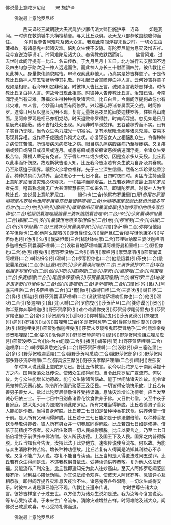   佛说最上意陀罗尼经
　　宋 施护译




　　佛说最上意陀罗尼经

　　　　西天译经三藏朝散大夫试鸿胪少卿传法大师臣施护奉　诏译
　　如是我闻。一时佛在救鸽城牛头栴檀精舍。与大比丘众俱。及天龙八部恭敬围绕瞻仰而住。
　　尔时世尊告阿难陀及诸大众言。我观此南阎浮提末世之时。一切众生由薄福故。有诸恶鬼神起诸灾难。恼乱众生使不安隐。有陀罗尼能为息灭及增吉祥。我今宣说汝等谛听。时阿难陀及诸大众。奉佛教敕默然而听。
　　佛言阿难。过去世时此阎浮提有一比丘。名曰传教。于九月黑月十五日。北方游行去支那国不远及四由旬忽于路次见一神人远远而住。而此神人身长三十肘面圆四肘。彼传教比丘见此神人。身量恢伟颜貌熙怡。审谛观察此非他人。乃真实是妙吉祥童子。于是传教比丘诣神人前五轮著地伸其礼敬。作礼起已合掌瞻仰白神人言。云何妙吉祥童子现如是相耶。我今审知定非他圣。时彼神人告比丘言。诚如汝言我妙吉祥也。时传教比丘复白神人言。何故今日现此相耶。时彼神人告传教比丘言。汝知已否。今南阎浮提当有灾难。薄福众生得种种病受诸苦恼。比丘白言。今南阎浮提何故忽尔有此灾难。神人言。今妙高山南面有阿修罗。兴起恶心将诸眷属索天交战。时阿修罗。遮障日月及以星辰光明不现。复有无量极恶夜叉乾闼婆迦楼罗等。住妙高山南面。见阿修罗现是相已亦相党助。时天退败修罗得胜。时南阎浮提。忽见如是日月星辰光明隐蔽。诸不吉相处处出现。风雨非时旱涝兢作。五谷苗稼秀而不实。设有子实食乃无味。当令众生色力威光一切减劣。复有地居毗舍阇等诸恶鬼类。变易本形现其异相。或作师子虎狼或作狗犬之状。亦复现彼女人之相恼乱众生。令得种种之病使其苦恼。所谓瘿病风病痰吐之病。眼目病头痛病腹痛病乃至痔瘘病。又复疟病或频日或隔日或须臾或连月。或患疮癣或患疥癞诸恶疾病遍阎浮提。令诸众生受极苦恼。薄福人辈无有免者。至于耆年中年或少或幼。因是疫沴多从夭殁。比丘我以此事而怀伤愍。故现斯状告语人知。比丘我今告汝若有众生欲为自身及其眷属。乃至聚落迨于国界。禳殄灾沴增益福祥。先于三宝深生信重。然备名华珍果烧香涂香。种种供具而为供养。当须志心于一七日不食。日四时夜四时。勇猛专注持诵最上意陀罗尼而彼灾难必获殄灭。一切福祥而能增益。比丘若欲持诵彼最上意陀罗尼者先须。稽首称念南无广大甚深智慧振吼王如来名已。即诵陀罗尼。时彼神人为传教比丘。宣说最上意陀罗尼曰。
　　怛你也(二合)他尾布罗誐里[口*爾]帝尾布罗湿嚩哩尾布罗喻你世阿罗誐帝莎贺曩谟萨哩嚩(二合)你嚩啰抳尾瑟剑比拏怛他誐多写怛你也(二合)他(引)呬(引)摩呬(引)摩贺摩呬莎贺曩谟虞拏(引)迦啰写怛他誐多写怛你也(二合)他誐誐曩迦哩誐誐曩三婆吠誐誐曩吉哩帝(二合)帝(引)莎贺曩谟啰怛曩(二合)娜誐(二合)多(引)曩谟怛他誐多写怛你也(二合)他(引)啰怛努(二合引)讷誐(二合)帝(引)啰怛曩(二合)三婆吠莎贺曩谟摩贺(引)阿[口*爾]多萨嚩(二合)弥你怛他誐多写怛你也(二合)他阿么摩呬(引)莎贺曩谟么(引)曩萨旦(二合)婆写怛他誐多(引)写怛你也(引)他(引)么(引)曩娑怛鑁(三合)秫驮钵纳摩(二合)莎哩钵纳摩三婆吠迦哩呬多迦哩曳莎贺曩谟萨哩嚩(二合)没驮冒地萨埵喃曩谟阿哩野曼祖室哩(二合)野怛你也(二合)他(引)惹曳(引)惹野罗没地(二合引)呬(引)摩呬(引)摩贺摩呬(引)莎贺曩谟阿哩野(二合)嚩路枳帝(引)湿嚩(二合)啰写怛你也(二合)他誐誐曩(引)茶曳(二合)誐誐曩尾讫阑(二合)多[目*壹]呬弥(引)莎贺曩谟阿哩野(二合)三满多婆捺啰(二合)写怛他誐多写怛你也(二合)他(引)呬(引)婆捺哩(二合引)摩贺(引)婆捺哩(二合引)阿蜜哩(二合)多婆捺哩(二合引)尾誐多啰惹细(引)莎贺曩谟阿哩野(二合)嚩日啰(二合)地波多曳多野(引)怛你也(二合)他(引)吉哩帝(二合)多萨哩嚩(二合)[口*爾]你(引)鼻(入)阿底吉哩帝(二合)多萨哩嚩(二合)[口*爾]你(引)鼻嚩日啰(二合)三婆吠(引)嚩日啰(二合)鼻(引)那迦(引)野莎贺曩谟萨哩嚩(二合)没驮冒地萨埵喃怛你也(二合)他(引)湿吠(二合引)多迦哩(引)鼻(引)入嚩(二合)罗你曳(引)莎贺萨旦(二合)婆你谟(引)贺(引)你半惹你奔拏哩迦(引)野莎贺摩贺(引)难帝难婆你曳(引)莎贺努啰尾努里曳(引)莎贺罗尾讫里(二合)帝(引)莎贺扇帝(引)悉吠(引)你嚩播尼曳(引)莎贺览谟(引)捺哩曳(引)迦(引)罗播(引)世(引)吉哩帝(二合)多莎贺阿惹拏(二合)曩尾驮摩你曳(引)莎贺驮(引)睹迦哩曳(引)莎贺弥伽迦哩曳(引)莎贺末罗鑁帝曳莎贺冒地孕(二合)誐难帝曳莎贺羯哩摩(二合)娑(引)驮你迦(引)野莎贺曀迦啰(引)摩(引)野莎贺阿瑜誐左哩尼曳(引)莎贺没啰(二合)[怡-台+咸]谟(二合引)播(引)虞茶(引同上)野莎贺萨哩嚩(二合)迦哩摩(二合)嚩啰拏鼻悉史讫多(二合)野莎贺萨哩嚩(二合)没驮(引)鼻三塞讫里(三合)多(引)野莎贺曀迦悉陵(二合)誐野莎贺阿悉陵(二合)誐野莎贺部多(引)野莎贺阿部多野莎贺萨哩嚩(二合)努具波三摩(引)野莎贺摩摩萨哩嚩(二合引)喃(引)左莎贺
　　尔时神人说此最上意陀罗尼已。告比丘传教言。汝今以此陀罗尼于南阎浮提十方之内。国邑聚落处处传说。使诸众生咸得闻知。当令此陀罗尼广宣流布。何以故。为与众生能增长功德故。能与众生除诸苦恼故。能于世间除诸灾难故。能令诸恶鬼神息灭恶心故。能令所在国邑聚落王及臣民。一切皆得安隐快乐故。比丘若有善男子善女人。欲以此陀罗尼恭敬供养受持读诵。息除灾难增长功德者。应当发至诚心归依三宝。于一七日中日别备诸香花饮食供养于佛。又日供七僧。又至中夜于自家庭。燃大炬火用为照燎持诵此陀罗尼。所有灾难当得解脱。比丘若善男子善女人能如是作者。当得自身解脱。比丘若二七日如是备种种香花饮食。供养佛僧一倍于前。是人所有父母同得解脱。比丘若于三七日能如是于佛法僧倍前。以种种香花饮食恭敬供养者。彼人所有男女并一切眷属同得解脱。比丘若四七日如是修持。倍倍于前精虔不懈者。彼人所住聚落一切人民咸得解脱。比丘以要言之。乃至七七日倍倍增胜于前供养奉佛法僧。彼人所获功德。上及国王下及人民。国界之内普得解脱。比丘当知我今告汝。汝持此法于此界他方。速疾传说使令流布。何以故。为能与众生消除种种苦恼。增长种种功德故。比丘若复有人得闻是法知其利益心不恭敬。又复不能广为人说。亦复不能自专读诵。比丘当知是人得匿法过同五逆罪。比丘若有众生得闻是法。不违我教躬自依法。受持读诵供养恭敬。复为他人依法修福。又能流布广利众生。比丘我即遥知先为此人往妙高山。至天人阿修罗乾闼婆迦楼罗所。以利益心降伏劝喻。为其说法咸令欢喜。使彼天人阿修罗等。息彼诤心互相恭敬。即得阎浮提界灾难息灭疫沴不生。诸恶鬼等各各潜隐。一切众生咸得安乐。时彼神人说是事已隐形不现。传教比丘遵奉传说。
　　尔时世尊告诸大众言。彼妙吉祥童子于过去世。以方便力为诸众生说如是法。我为汝等今复宣说汝。等专心受持读诵。于未来世广令流布。消除灾难增益吉祥。时阿难陀及诸大众。闻佛说已咸悉欢喜。专心受持礼佛而退。

　　佛说最上意陀罗尼经


